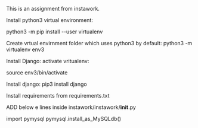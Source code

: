 This is an assignment from instawork.

Install python3 virtual environment:

python3 -m pip install --user virtualenv

Create vrtual envirnment folder which uses python3 by default:
python3 -m virtualenv env3

Install Django:
activate vritualenv:

source env3/bin/activate

Install django:
pip3 install django

Install requirements from requirements.txt

ADD below e lines inside instawork/instawork/__init__.py

import pymysql
pymysql.install_as_MySQLdb()


